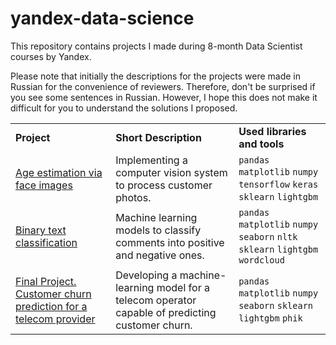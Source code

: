 # yandex-data-science
This repository contains projects I made during 8-month Data Scientist courses by Yandex. 

Please note that initially the descriptions for the projects were made in Russian for the convenience of reviewers. Therefore, don't be surprised if you see some sentences in Russian. However, I hope this does not make it difficult for you to understand the solutions I proposed.
<table>
    <tbody>
        <tr>
            <td>
                <strong>Project</strong>
            </td>
            <td>
                <strong>Short Description</strong>
            </td>
            <td>
                <strong>Used libraries and tools</strong>
            </td>
        </tr>
        <tr>
            <td>
                <a href="https://github.com/garneteclogite/yandex-data-science/blob/main/Age%20estimation%20via%20face%20images.ipynb">Age estimation via face images</a>
            </td>
            <td>
                Implementing a computer vision system to process customer photos.
            </td>
            <td>
                 <code>pandas</code> <code>matplotlib</code> <code>numpy</code> <code>tensorflow</code> <code>keras</code> <code>sklearn</code> <code>lightgbm</code
            </td>
        </tr>
        <tr>
            <td>
                <a href="https://github.com/garneteclogite/yandex-data-science/blob/main/Binary%20text%20classification.ipynb">Binary text classification</a>
            </td>
            <td>
                Machine learning models to classify comments into positive and negative ones.
            </td>
            <td>
                 <code>pandas</code> <code>matplotlib</code> <code>numpy</code> <code>seaborn</code> <code>nltk</code> <code>sklearn</code> <code>lightgbm</code> <code>wordcloud</code> 
            </td>
        </tr>
        <tr>
            <td>
                <a href="https://github.com/garneteclogite/yandex-data-science/blob/main/Final%20Project.%20Customer%20churn%20prediction%20for%20a%20telecom%20provider.ipynb">Final Project. Customer churn prediction for a telecom provider</a>
            </td>
            <td>
                Developing a machine-learning model for a telecom operator capable of predicting customer churn.
            </td>
            <td>
                 <code>pandas</code> <code>matplotlib</code> <code>numpy</code> <code>seaborn</code> <code>sklearn</code> <code>lightgbm</code> <code>phik</code>
            </td>
        </tr>
    </tbody>
</table>
